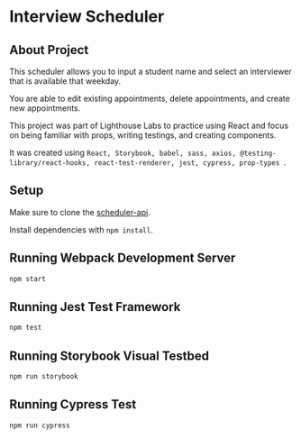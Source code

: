 # Interview Scheduler

## About Project

This scheduler allows you to input a student name and select an interviewer that is available that weekday. 

You are able to edit existing appointments, delete appointments, and create new appointments.

This project was part of Lighthouse Labs to practice using React and focus on being familiar with props, writing testings, and creating components.

It was created using  `React, Storybook, babel, sass, axios, @testing-library/react-hooks, react-test-renderer, jest, cypress, prop-types `.


## Setup

Make sure to clone the [scheduler-api](https://github.com/lian-c/scheduler-api).

Install dependencies with `npm install`.

## Running Webpack Development Server

```sh
npm start
```

## Running Jest Test Framework

```sh
npm test
```

## Running Storybook Visual Testbed

```sh
npm run storybook
```
## Running Cypress Test
```sh
npm run cypress
```

